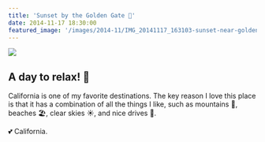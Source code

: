 ```yaml
---
title: 'Sunset by the Golden Gate 🌉'
date: 2014-11-17 18:30:00
featured_image: '/images/2014-11/IMG_20141117_163103-sunset-near-golden-gate-bridge-1600x1000.jpg'
---
```


![](/images/2014-11/IMG_20141117_163103-sunset-near-golden-gate-bridge-1600x1000.jpg)

## A day to relax! 🍹
California is one of my favorite destinations. The key reason I love this place is that it has a combination of all the
things I like, such as mountains 🗻, beaches 🏖, clear skies ☀️, and nice drives 🚗.


💕 California.
